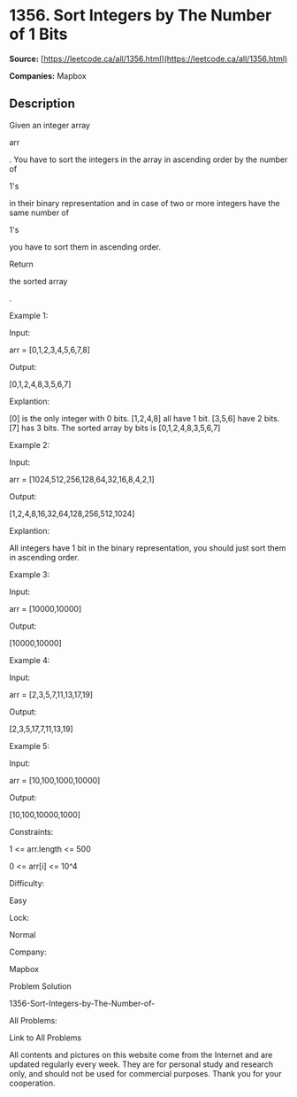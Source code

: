 # 1356. Sort Integers by The Number of 1 Bits

**Source:** [https://leetcode.ca/all/1356.html](https://leetcode.ca/all/1356.html)

**Companies:** Mapbox

## Description

Given an integer array

arr

. You have to sort the integers in the array in
            ascending order by the number of

1's

in their binary
            representation and in case of two or more integers have the same number of

1's

you have to sort them in ascending order.

Return

the sorted array

.

Example 1:

Input:

arr = [0,1,2,3,4,5,6,7,8]

Output:

[0,1,2,4,8,3,5,6,7]

Explantion:

[0] is the only integer with 0 bits.
[1,2,4,8] all have 1 bit.
[3,5,6] have 2 bits.
[7] has 3 bits.
The sorted array by bits is [0,1,2,4,8,3,5,6,7]

Example 2:

Input:

arr = [1024,512,256,128,64,32,16,8,4,2,1]

Output:

[1,2,4,8,16,32,64,128,256,512,1024]

Explantion:

All integers have 1 bit in the binary representation, you should just sort them in ascending order.

Example 3:

Input:

arr = [10000,10000]

Output:

[10000,10000]

Example 4:

Input:

arr = [2,3,5,7,11,13,17,19]

Output:

[2,3,5,17,7,11,13,19]

Example 5:

Input:

arr = [10,100,1000,10000]

Output:

[10,100,10000,1000]

Constraints:

1 <= arr.length <= 500

0 <= arr[i] <= 10^4

Difficulty:

Easy

Lock:

Normal

Company:

Mapbox

Problem Solution

1356-Sort-Integers-by-The-Number-of-

All Problems:

Link to All Problems

All contents and pictures on this website come from the Internet and are updated regularly every week. They are for personal study and research only, and should not be used for commercial purposes. Thank you for your cooperation.

